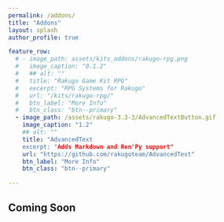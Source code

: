 ```yaml
---
permalink: /addons/
title: "Addons"
layout: splash
author_profile: true

feature_row:
  # - image_path: assets/kits_addons/rakugo-rpg.png
  #   image_caption: "0.1.2"
  #   ## alt: ""
  #   title: "Rakugo Game Kit RPG"
  #   excerpt: "RPG Systems for Rakugo"
  #   url: "/kits/rakugo-rpg/"
  #   btn_label: "More Info"
  #   btn_class: "btn--primary"
  - image_path: /assets/rakugo-3.3-3/AdvancedTextButton.gif
    image_caption: "1.2"
    ## alt: ""
    title: "AdvancedText
    excerpt: "Adds Markdown and Ren'Py support"
    url: "https://github.com/rakugoteam/AdvancedText"
    btn_label: "More Info"
    btn_class: "btn--primary"

---
```


<!-- {% include feature_row %} -->

## Coming Soon
